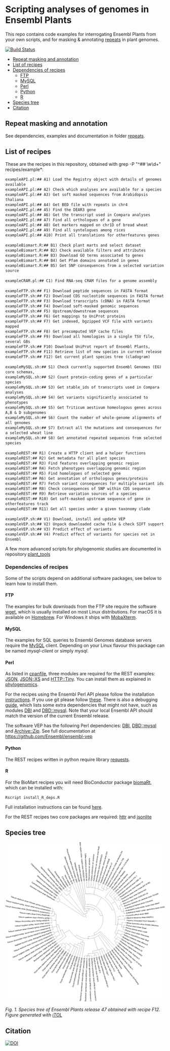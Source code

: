 
# Scripting analyses of genomes in Ensembl Plants

This repo contains code examples for interrogating Ensembl Plants from your own scripts,
and for masking & annotating [repeats](./repeats) in plant genomes.

[![Build Status](https://travis-ci.com/Ensembl/plant-scripts.svg?branch=master)](https://travis-ci.com/Ensembl/plant-scripts)

- [Repeat masking and annotation](#repeat-masking-and-annotation)
- [List of recipes](#list-of-recipes)
- [Dependencies of recipes](#dependencies-of-recipes)
    - [FTP](#ftp)
    - [MySQL](#mysql)
    - [Perl](#perl)
    - [Python](#python)
	- [R](#r)
- [Species tree](#species-tree)
- [Citation](#citation)

## Repeat masking and annotation

See dependencies, examples and documentation in folder [repeats](./repeats/).

## List of recipes

These are the recipes in this repository, obtained with grep -P "^## \w\d+" recipes/example*:

```
exampleAPI.pl:## A1) Load the Registry object with details of genomes available
exampleAPI.pl:## A2) Check which analyses are available for a species
exampleAPI.pl:## A3) Get soft masked sequences from Arabidopsis thaliana
exampleAPI.pl:## A4) Get BED file with repeats in chr4
exampleAPI.pl:## A5) Find the DEAR3 gene
exampleAPI.pl:## A6) Get the transcript used in Compara analyses
exampleAPI.pl:## A7) Find all orthologues of a gene
exampleAPI.pl:## A8) Get markers mapped on chr1D of bread wheat
exampleAPI.pl:## A9) Find all syntelogues among rices
exampleAPI.pl:## A10) Print all translations for otherfeatures genes

exampleBiomart.R:## B1) Check plant marts and select dataset
exampleBiomart.R:## B2) Check available filters and attributes
exampleBiomart.R:## B3) Download GO terms associated to genes
exampleBiomart.R:## B4) Get Pfam domains annotated in genes
exampleBiomart.R:## B5) Get SNP consequences from a selected variation source

exampleCRAM.pl:## C1) Find RNA-seq CRAM files for a genome assembly

exampleFTP.sh:## F1) Download peptide sequences in FASTA format
exampleFTP.sh:## F2) Download CDS nucleotide sequences in FASTA format
exampleFTP.sh:## F3) Download transcripts (cDNA) in FASTA format
exampleFTP.sh:## F4) Download soft-masked genomic sequences
exampleFTP.sh:## F5) Upstream/downstream sequences
exampleFTP.sh:## F6) Get mappings to UniProt proteins
exampleFTP.sh:## F7) Get indexed, bgzipped VCF file with variants mapped
exampleFTP.sh:## F8) Get precomputed VEP cache files
exampleFTP.sh:## F9) Download all homologies in a single TSV file, several GBs
exampleFTP.sh:## F10) Download UniProt report of Ensembl Plants, 
exampleFTP.sh:## F11) Retrieve list of new species in current release
exampleFTP.sh:## F12) Get current plant species tree (cladogram)

exampleMySQL.sh:## S1) Check currently supported Ensembl Genomes (EG) core schemas,
exampleMySQL.sh:## S2) Count protein-coding genes of a particular species
exampleMySQL.sh:## S3) Get stable_ids of transcripts used in Compara analyses 
exampleMySQL.sh:## S4) Get variants significantly associated to phenotypes
exampleMySQL.sh:## S5) Get Triticum aestivum homeologous genes across A,B & D subgenomes
exampleMySQL.sh:## S6) Count the number of whole-genome alignments of all genomes 
exampleMySQL.sh:## S7) Extract all the mutations and consequences for a selected wheat line
exampleMySQL.sh:## S8) Get annotated repeated sequences from selected species

exampleREST:## R1) Create a HTTP client and a helper functions 
exampleREST:## R2) Get metadata for all plant species 
exampleREST:## R3) Find features overlapping genomic region
exampleREST:## R4) Fetch phenotypes overlapping genomic region
exampleREST:## R5) Find homologues of selected gene
exampleREST:## R6) Get annotation of orthologous genes/proteins
exampleREST:## R7) Fetch variant consequences for multiple variant ids
exampleREST:## R8) Check consequences of SNP within CDS sequence
exampleREST:## R9) Retrieve variation sources of a species
exampleREST:## R10) Get soft-masked upstream sequence of gene in otherfeatures track
exampleREST:## R11) Get all species under a given taxonomy clade

exampleVEP.sh:## V1) Download, install and update VEP
exampleVEP.sh:## V2) Unpack downloaded cache file & check SIFT support 
exampleVEP.sh:## V3) Predict effect of variants 
exampleVEP.sh:## V4) Predict effect of variants for species not in Ensembl
```

A few more advanced scripts for phylogenomic studies are documented in repository [plant_tools](https://github.com/Ensembl/plant_tools/tree/master/phylogenomics)

### Dependencies of recipes

Some of the scripts depend on additional software packages, see below to learn how to install them.

#### FTP

The examples for bulk downloads from the FTP site require the software [wget](https://www.gnu.org/software/wget/), which is usually installed on most Linux distributions. For macOS it is available on [Homebrew](https://brew.sh). For Windows it ships with [MobaXterm](https://mobaxterm.mobatek.net).

#### MySQL

The examples for SQL queries to Ensembl Genomes database servers require the [MySQL](https://www.mysql.com) client. Depending on your Linux flavour this package can be named *mysql-client* or simply *mysql*.

#### Perl

As listed in [cpanfile](./files/cpanfile), three modules are required for the REST examples: [JSON](https://metacpan.org/pod/JSON), [JSON::XS](https://metacpan.org/pod/JSON::XS) and [HTTP::Tiny](https://metacpan.org/pod/HTTP::Tiny). You can install them as explained in [phylogenomics](https://github.com/Ensembl/plant_tools/tree/master/phylogenomics).

For the recipes using the Ensembl Perl API please follow the installation [instructions](http://plants.ensembl.org/info/docs/api/api_installation.html). If you use git please follow [these](http://plants.ensembl.org/info/docs/api/api_git.html). There is also a debugging [guide](http://plants.ensembl.org/info/docs/api/debug_installation_guide.html), which lists some extra dependencies that might not have, such as modules [DBI](https://metacpan.org/pod/DBI) and [DBD::mysql](https://metacpan.org/pod/DBD::mysql). Note that your local Ensembl API should match the version of the current Ensembl release.

The software VEP has the following Perl dependencies: [DBI](https://metacpan.org/pod/DBI), [DBD::mysql](https://metacpan.org/pod/DBD::mysql) and [Archive::Zip](https://metacpan.org/pod/Archive::Zip). See full documentation at https://github.com/Ensembl/ensembl-vep

#### Python

The REST recipes written in python require library [requests](https://pypi.org/project/requests).

#### R

For the BioMart recipes you will need BioConductor package [biomaRt](http://www.bioconductor.org/packages/release/bioc/html/biomaRt.html), which can be installed with:

    Rscript install_R_deps.R

Full installation instructions can be found [here](http://plants.ensembl.org/info/data/biomart/biomart_r_package.html).

For the REST recipes two core packages are required: [httr](https://cran.r-project.org/web/packages/httr) and [jsonlite](https://cran.r-project.org/web/packages/jsonlite)

## Species tree

![Plant species tree](./files/EnsemblPlants47.png)

*Fig. 1. Species tree of Ensembl Plants release 47 obtained with recipe F12. Figure generated with [iTOL](https://itol.embl.de)*

## Citation

<!-- to be added chapter citation -->

[![DOI](https://zenodo.org/badge/DOI/10.5281/zenodo.4121769.svg)](https://doi.org/10.5281/zenodo.4121769)
